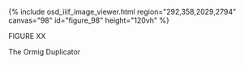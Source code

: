 {% include osd_iiif_image_viewer.html region="292,358,2029,2794" canvas="98" id="figure_98" height="120vh" %}

FIGURE XX 

The Ormig Duplicator 
